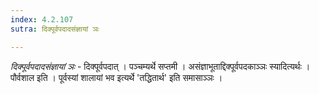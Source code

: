 ```yaml
---
index: 4.2.107
sutra: दिक्पूर्वपदादसंज्ञायां ञः

---
```

_दिक्पूर्वपदादसंज्ञायां ञः_ - दिक्पूर्वपदात् । पञ्चम्यर्थे सप्तमी । असंज्ञाभूताद्दिक्पूर्वपदकाञ्ञः स्यादित्यर्थः । पौर्वशाल इति । पूर्वस्यां शालायां भव इत्यर्थे 'तद्धितार्थ' इति समासाञ्ञः ।